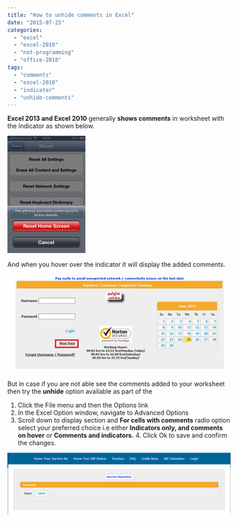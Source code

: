 ```yaml
---
title: "How to unhide comments in Excel"
date: "2015-07-25"
categories: 
  - "excel"
  - "excel-2010"
  - "not-programming"
  - "office-2010"
tags: 
  - "comments"
  - "excel-2010"
  - "indicator"
  - "unhide-comments"
---
```


**Excel 2013 and Excel 2010** generally **shows comments** in worksheet with the Indicator as shown below.

[![image](images/image_thumb67.png "image")](http://blogmines.com/blog/wp-content/uploads/2011/05/image65.png)

And when you hover over the indicator it will display the added comments.

[![image](images/image_thumb68.png "image")](http://blogmines.com/blog/wp-content/uploads/2011/05/image66.png)

But in case if you are not able see the comments added to your worksheet then try the **unhide** option available as part of the

1. Click the File menu and then the Options link
2. In the Excel Option window, navigate to Advanced Options
3. Scroll down to display section and **For cells with comments** radio option select your preferred choice i.e either **Indicators only, and comments on hover** or **Comments and indicators.** 4. Click Ok to save and confirm the changes.

[![image](images/image_thumb69.png "image")](http://blogmines.com/blog/wp-content/uploads/2011/05/image67.png)
